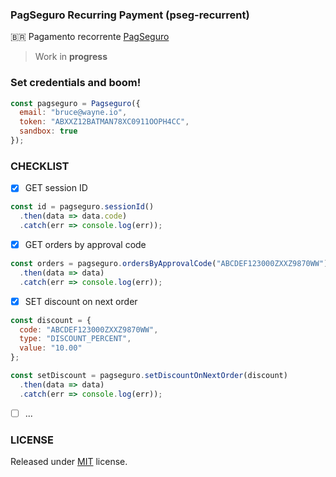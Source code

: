 ### PagSeguro Recurring Payment (pseg-recurrent)<br/>
:brazil: Pagamento recorrente [PagSeguro](https://dev.pagseguro.uol.com.br/docs/pagamento-recorrente)

> Work in **progress**

### Set credentials and boom!
```js
const pagseguro = Pagseguro({
  email: "bruce@wayne.io",
  token: "ABXXZ12BATMAN78XC0911OOPH4CC",
  sandbox: true
});
```

### CHECKLIST<br/>
- [x] GET session ID
```js
const id = pagseguro.sessionId()
  .then(data => data.code)
  .catch(err => console.log(err));
```
- [x] GET orders by approval code
```js
const orders = pagseguro.ordersByApprovalCode("ABCDEF123000ZXXZ9870WW")
  .then(data => data)
  .catch(err => console.log(err));
```
- [x] SET discount on next order
```js
const discount = { 
  code: "ABCDEF123000ZXXZ9870WW",
  type: "DISCOUNT_PERCENT",
  value: "10.00" 
};

const setDiscount = pagseguro.setDiscountOnNextOrder(discount)
  .then(data => data)
  .catch(err => console.log(err));
```
- [ ] ...

### LICENSE
Released under [MIT](https://github.com/g1llz/pseg-recurrent/blob/master/LICENSE) license.
